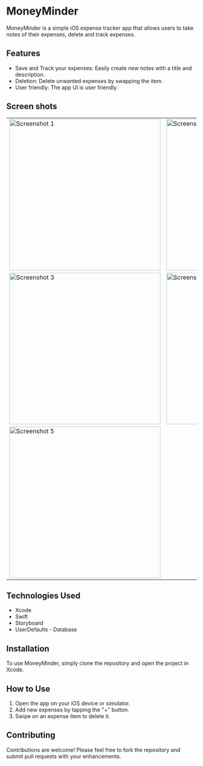 # MoneyMinder

MoneyMinder is a simple iOS expense tracker app that allows users to take notes of their expenses, delete and track expenses.

## Features

- Save and Track your expenses: Easily create new notes with a title and description.
- Deletion: Delete unwanted expenses by swapping the item.
- User friendly: The app UI is user friendly.

## Screen shots

<table>
  <tr>
    <td><img src="https://github.com/OmerBuzdar/MoneyMinder/assets/96291426/c6bfb084-bbab-4b73-8252-9be225ec41f3" alt="Screenshot 1" width="400"></td>
    <td><img src="https://github.com/OmerBuzdar/MoneyMinder/assets/96291426/c2a39539-424f-4ee1-9cae-57241e25f062" alt="Screenshot 2" width="400"></td>
  </tr>
  <tr>
    <td><img src="https://github.com/OmerBuzdar/MoneyMinder/assets/96291426/e8e3e305-c0e6-4f2d-a6ba-88436d24dbeb" alt="Screenshot 3" width="400"></td>
    <td><img src="https://github.com/OmerBuzdar/MoneyMinder/assets/96291426/49fba262-217f-41e0-8d1b-5438e4042812" alt="Screenshot 4" width="400"></td>
  </tr>
  <tr>
    <td><img src="https://github.com/OmerBuzdar/MoneyMinder/assets/96291426/0fdce3f5-352e-421e-9931-afa49171414b" alt="Screenshot 5" width="400"></td>
  </tr>
</table>

## Technologies Used

- Xcode
- Swift
- Storyboard
- UserDefaults - Database

## Installation

To use MoneyMinder, simply clone the repository and open the project in Xcode.

## How to Use

1. Open the app on your iOS device or simulator.
2. Add new expenses by tapping the "+" button.
3. Swipe on an expense item to delete it.

## Contributing

Contributions are welcome! Please feel free to fork the repository and submit pull requests with your enhancements.
